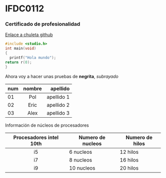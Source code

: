 # IFDC0112
### Certificado de profesionalidad

[Enlace a chuleta github](https://github.com/adam-p/markdown-here/wiki/markdown-cheatsheet#headers)

```c
#include <studio.h>
int main(void)
{
  printf("Hola mundo");
return r(0);
}
```

Ahora voy a hacer unas pruebas de **negrita**, *subrayado* 

|num|nombre|apellido|
|---|:-----------:|------:|
|01|Pol|apellido 1|
|02|Eric|apellido 2|
|03|Alex|apellido 3|

Información de núcleos de procesadores

|Procesadores intel 10th|Numero de nucleos|Numero de hilos|
|:-----:|-----|------|
|i5|6 nucleos|12 hilos|
|i7|8 nucleos|16 hilos|
|i9|10 nucleos|20 hilos|

